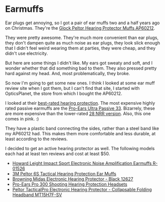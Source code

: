 Earmuffs
=====
Ear plugs get annoying, so I got a pair of ear muffs two and a half years ago on
Christmas. <!-- thread:00000000000116c9 -->
They're the [Glock Peltor Hearing Protector Muffs AP60212](http://www.opticsplanet.com/glock-peltor-hearing-protector-muffs.html).

They were pretty awesome. They're much more convenient than ear plugs, they don't
dampen quite as much noise as ear plugs, they look slick enough that I didn't feel
weird wearing them at parties, they were cheap, and they didn't use electricity.

But here are some things I didn't like. My ears got sweaty and soft, and I wonder
whether that did something bad to them. They also pressed pretty hard against my
head. And, most problematically, they broke.

So now I'm going to get some new ones. I think I looked at some ear muff review
site when I got them, but I can't find that site, I started with OpticsPlanet, the
store from which I bought the AP60212.

I looked at their [best-rated hearing protection](http://www.opticsplanet.com/hearing-protection-best-rated.html).
The most expensive highly rated passive earmuffs are the
[Pro-Ears Ultra Passive 33](http://www.opticsplanet.com/pro-ears-ultra-passive-33-shooting-hearing-protection-heads-pe-33-u-b-black.html).
Bizarrely, these are more expensive than the lower-rated
[28 NRR version](https://www.opticsplanet.com/pro-ears-ultra-passive-28-shooting-hearing-protection-heads-pe-28-u-b-black.html).
Also, this one comes in pink. :)

They have a plastic band connecting the sides, rather than a steel band like my
AP60212 had. This makes them more comfortable and less durable, at least according
to the reviews.

I decided to get an active hearing protector as well. The following models each
had at least ten reviews and cost at least $50.

* [Howard Leight Impact Sport Electronic Noise Amplification Earmuffs R-01526](http://www.opticsplanet.com/howard-leight-impact-sound-management-electronic-hearing-proctection-earmuffs-r01526.html)
* [3M Peltor 6S Tactical Hearing Protection Ear Muffs](http://www.opticsplanet.com/peltor-tactical-hearing-protectors.html)
* [Browning Midas Electronic Hearing Protector - Black 12627](http://www.opticsplanet.com/browning-midas-electronic-hearing-protector-black-12627.html)
* [Pro-Ears Pro 300 Shooting Hearing Protection Headsets](http://www.opticsplanet.com/pro-ears-predator-plus-shooting-hearing-protection-headsets-p300p-black.html)
* [Peltor TacticalPro Electronic Hearing Protector - Collapsable Folding Headband MT15H7F-SV](http://www.opticsplanet.com/peltor-protac-electronic-headset-collapsable-folding-headband-mt15h7f-sv.html)
